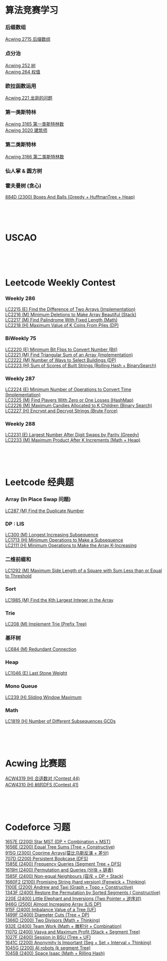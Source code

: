 # 算法竞赛学习

### 后缀数组
[Acwing 2715 后缀数组 ](https://github.com/JunBinLiang/cpp-algorithm/blob/main/algorithm/%E5%90%8E%E7%BC%80%E6%95%B0%E7%BB%84/%E5%90%8E%E7%BC%80%E6%95%B0%E7%BB%84.cpp)

### 点分治
[Acwing 252 树 ](https://github.com/JunBinLiang/cpp-algorithm/blob/main/algorithm/%E7%82%B9%E5%88%86%E6%B2%BB/%E6%A0%91.cpp) <br/>
[Acwing 264 权值 ](https://github.com/JunBinLiang/cpp-algorithm/blob/main/algorithm/%E7%82%B9%E5%88%86%E6%B2%BB/%E6%9D%83%E5%80%BC.cpp)<br/>

### 欧拉函数运用
[Acwing 221 龙哥的问题 ](https://github.com/JunBinLiang/cpp-algorithm/blob/main/algorithm/%E6%AC%A7%E6%8B%89%E5%87%BD%E6%95%B0/%E9%BE%99%E5%93%A5%E7%9A%84%E9%97%AE%E9%A2%98.cpp)  <br/>


### 第一类斯特林
[Acwing 3165 第一类斯特林数 ](https://github.com/JunBinLiang/cpp-algorithm/tree/main/algorithm/%E6%96%AF%E7%89%B9%E6%9E%97%E6%95%B0)  <br/>
[Acwing 3020 建筑师 ](https://github.com/JunBinLiang/cpp-algorithm/blob/main/algorithm/%E6%96%AF%E7%89%B9%E6%9E%97%E6%95%B0/%E5%BB%BA%E7%AD%91%E5%B8%88.cpp)  <br/>

### 第二类斯特林
[Acwing 3166 第二类斯特林数 ](https://github.com/JunBinLiang/cpp-algorithm/blob/main/algorithm/%E6%96%AF%E7%89%B9%E6%9E%97%E6%95%B0/%E7%AC%AC%E4%BA%8C%E7%B1%BB%E6%96%AF%E7%89%B9%E6%9E%97%E6%95%B0.cpp)  <br/>

### 仙人掌 & 圆方树

### 霍夫曼树 (贪心)
[884D (2300) Boxes And Balls		 (Greedy + HuffmanTree + Heap) ](https://github.com/JunBinLiang/cpp-algorithm/blob/main/algorithm/codeforce/884D.cpp)<br/>



<br/><br/><br/>
# USCAO

<br/><br/><br/>
# Leetcode Weekly Contest

### Weekly 286
[LC2215 (E) Find the Difference of Two Arrays (Implementation) ](https://github.com/JunBinLiang/cpp-algorithm/blob/main/algorithm/weekly-contest/2215.cpp)<br/>
[LC2216 (M) Minimum Deletions to Make Array Beautiful (Stack) ](https://github.com/JunBinLiang/cpp-algorithm/blob/main/algorithm/weekly-contest/2216.cpp)<br/> 
[LC2217 (M) Find Palindrome With Fixed Length  (Math)](https://github.com/JunBinLiang/cpp-algorithm/blob/main/algorithm/weekly-contest/2217.cpp) <br/> 
[LC2218 (H) Maximum Value of K Coins From Piles (DP) ](https://github.com/JunBinLiang/cpp-algorithm/blob/main/algorithm/weekly-contest/2218.cpp) <br/> 

### BiWeekly 75
[LC2220 (E) Minimum Bit Flips to Convert Number (Bit) ](https://github.com/JunBinLiang/cpp-algorithm/blob/main/algorithm/weekly-contest/2220.cpp)<br/>
[LC2221 (M) Find Triangular Sum of an Array (Implementation) ](https://github.com/JunBinLiang/cpp-algorithm/blob/main/algorithm/weekly-contest/2221.cpp)<br/> 
[LC2222 (M) Number of Ways to Select Buildings (DP) ](https://github.com/JunBinLiang/cpp-algorithm/blob/main/algorithm/weekly-contest/2222.cpp) <br/> 
[LC2223 (H)  Sum of Scores of Built Strings (Rolling Hash + BinarySearch)](https://github.com/JunBinLiang/cpp-algorithm/blob/main/algorithm/weekly-contest/2223.cpp) <br/> 

### Weekly 287
[LC2224 (E) Minimum Number of Operations to Convert Time (Implementation) ](https://github.com/JunBinLiang/cpp-algorithm/blob/main/algorithm/weekly-contest/2224.cpp)<br/>
[LC2225 (M) Find Players With Zero or One Losses (HashMap) ](https://github.com/JunBinLiang/cpp-algorithm/blob/main/algorithm/weekly-contest/2225.cpp)<br/> 
[LC2226 (M) Maximum Candies Allocated to K Children (Binary Search) ](https://github.com/JunBinLiang/cpp-algorithm/blob/main/algorithm/weekly-contest/2226.cpp) <br/> 
[LC2227 (H)  Encrypt and Decrypt Strings (Brute Force)](https://github.com/JunBinLiang/cpp-algorithm/blob/main/algorithm/weekly-contest/2227.cpp) <br/> 


### Weekly 288
[LC2231 (E) Largest Number After Digit Swaps by Parity (Greedy) ](https://github.com/JunBinLiang/cpp-algorithm/blob/main/algorithm/weekly-contest/2231.cpp)<br/>
[LC2233 (M) Maximum Product After K Increments (Math + Heap) ](https://github.com/JunBinLiang/cpp-algorithm/blob/main/algorithm/weekly-contest/2233.cpp)<br/>


<br/><br/><br/>
# Leetcode 经典题

### Array (In Place Swap 问题)
[LC287 (M) Find the Duplicate Number ](https://github.com/JunBinLiang/cpp-algorithm/blob/main/algorithm/Leetcode/lc287.cpp) <br/> 

### DP : LIS
[LC300 (M) Longest Increasing Subsequence ](https://github.com/JunBinLiang/cpp-algorithm/blob/main/algorithm/Leetcode/lc300.cpp) <br/> 
[LC1713 (H) Minimum Operations to Make a Subsequence ](https://github.com/JunBinLiang/cpp-algorithm/blob/main/algorithm/Leetcode/lc1713.cpp) <br/> 
[LC2111 (H) Minimum Operations to Make the Array K-Increasing ](https://github.com/JunBinLiang/cpp-algorithm/blob/main/algorithm/Leetcode/lc2111.cpp) <br/> 

### 二维前缀和
[LC1292 (M) Maximum Side Length of a Square with Sum Less than or Equal to Threshold ](https://github.com/JunBinLiang/cpp-algorithm/blob/main/algorithm/Leetcode/lc1292.cpp) <br/> 

### Sort
[LC1985 (M) Find the Kth Largest Integer in the Array ](https://github.com/JunBinLiang/cpp-algorithm/blob/main/algorithm/Leetcode/lc1985.cpp) <br/> 

### Trie 
[LC208 (M) Implement Trie (Prefix Tree) ](https://github.com/JunBinLiang/cpp-algorithm/blob/main/algorithm/Leetcode/lc208.cpp) <br/> 


### 基环树
[LC684 (M) Redundant Connection ](https://github.com/JunBinLiang/cpp-algorithm/blob/main/algorithm/Leetcode/lc684.cpp) <br/> 

### Heap
[LC1046 (E) Last Stone Weight ](https://github.com/JunBinLiang/cpp-algorithm/blob/main/algorithm/Leetcode/lc1046.cpp) <br/> 

### Mono Queue
[LC239 (H) Sliding Window Maximum ](https://github.com/JunBinLiang/cpp-algorithm/blob/main/algorithm/Leetcode/lc239.cpp) <br/>

### Math
[LC1819 (H) Number of Different Subsequences GCDs ](https://github.com/JunBinLiang/cpp-algorithm/blob/main/algorithm/Leetcode/lc1819.cpp) <br/>


<br/><br/><br/>
# Acwing  比赛题
[ACW4319 (H) 合适数对 (Contest 44) ](https://github.com/JunBinLiang/cpp-algorithm/blob/main/algorithm/acwing/%E5%90%88%E9%80%82%E6%95%B0%E5%AF%B9.cpp)<br/>
[ACW4310 (H) 树的DFS (Contest 41) ](https://github.com/JunBinLiang/cpp-algorithm/blob/main/algorithm/acwing/%E6%A0%91%E7%9A%84DFS.cpp)<br/>



<br/><br/><br/>
# Codeforce 习题
[1657E (2200) Star MST (DP + Combination + MST) ](https://github.com/JunBinLiang/cpp-algorithm/blob/main/algorithm/codeforce/1657E.cpp)<br/>
[1656E (2200) Equal Tree Sums (Tree + Constructive) ](https://github.com/JunBinLiang/cpp-algorithm/blob/main/algorithm/codeforce/1656E.cpp)<br/>
[915G (2300) Coprime Arrays(莫比乌斯反演 + 差分) ](https://github.com/JunBinLiang/cpp-algorithm/blob/main/algorithm/codeforce/915G.cpp)<br/>
[707D (2200) Persistent Bookcase (DFS) ](https://github.com/JunBinLiang/cpp-algorithm/blob/main/algorithm/codeforce/707D.cpp)<br/>
[1585E (2400) Frequency Queries	 (Segment Tree + DFS) ](https://github.com/JunBinLiang/cpp-algorithm/blob/main/algorithm/codeforce/1585E.cpp)<br/>
[1619H (2400) Permutation and Queries	 (分块 + 链表) ](https://github.com/JunBinLiang/cpp-algorithm/blob/main/algorithm/codeforce/1619H.cpp)<br/>
[1585F (2400) Non-equal Neighbours	 (容斥 + DP + Stack) ](https://github.com/JunBinLiang/cpp-algorithm/blob/main/algorithm/codeforce/1585F.cpp)<br/>
[1660F2 (2100) Promising String (hard version) (Fenwick + Thinking) ](https://github.com/JunBinLiang/cpp-algorithm/blob/main/algorithm/codeforce/1660F2.cpp)<br/>
[1100E (2200) Andrew and Taxi (Graph + Topo + Constructive) ](https://github.com/JunBinLiang/cpp-algorithm/blob/main/algorithm/codeforce/1100E.cpp)<br/>
[1343F (2400) Restore the Permutation by Sorted Segments ( Constructive) ](https://github.com/JunBinLiang/cpp-algorithm/blob/main/algorithm/codeforce/1343F.cpp)<br/>
[220E (2400) Little Elephant and Inversions (Two Pointer + 逆序对) ](https://github.com/JunBinLiang/cpp-algorithm/blob/main/algorithm/codeforce/220E.cpp)<br/>
[946G (2500) Almost Increasing Array (LIS DP) ](https://github.com/JunBinLiang/cpp-algorithm/blob/main/algorithm/codeforce/946G.cpp)<br/>
[915F (2400) Imbalance Value of a Tree (UF) ](https://github.com/JunBinLiang/cpp-algorithm/blob/main/algorithm/codeforce/915F.cpp)<br/>
[1499F (2400) Diameter Cuts (Tree + DP) ](https://github.com/JunBinLiang/cpp-algorithm/blob/main/algorithm/codeforce/1499F.cpp)<br/>
[1366D (2000) Two Divisors (Math + Thinking) ](https://github.com/JunBinLiang/cpp-algorithm/blob/main/algorithm/codeforce/1366D.cpp)<br/>
[932E (2400) Team Work	 (Math + 微积分 + Combination) ](https://github.com/JunBinLiang/cpp-algorithm/blob/main/algorithm/codeforce/932E.cpp)<br/>
[1107G (2400) Vasya and Maximum Profit		 (Stack + Segment Tree) ](https://github.com/JunBinLiang/cpp-algorithm/blob/main/algorithm/codeforce/1107G.cpp)<br/>
[1027F (2400) Session in BSU		 (Tree + UF) ](https://github.com/JunBinLiang/cpp-algorithm/blob/main/algorithm/codeforce/1027F.cpp)<br/>
[1641C (2200) Anonymity Is Important		 (Seg + Set + Interval + Thinking) ](https://github.com/JunBinLiang/cpp-algorithm/blob/main/algorithm/codeforce/1641C.cpp)<br/>
[1045G (2200) AI robots			 (k segment Tree) ](https://github.com/JunBinLiang/cpp-algorithm/blob/main/algorithm/codeforce/1045G.cpp)<br/>
[1045B (2400) Space Isaac			 (Math + Rilling Hash) ](https://github.com/JunBinLiang/cpp-algorithm/blob/main/algorithm/codeforce/1045B.cpp)<br/>
